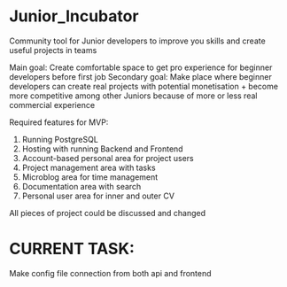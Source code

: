 # Junior_Incubator
Community tool for Junior developers to improve you skills and create useful projects in teams

Main goal: Create comfortable space to get pro experience for beginner developers before first job
Secondary goal: Make place where beginner developers can create real projects with potential monetisation + become more
        competitive among other Juniors because of more or less real commercial experience

Required features for MVP:
1. Running PostgreSQL
2. Hosting with running Backend and Frontend
3. Account-based personal area for project users
4. Project management area with tasks
5. Microblog area for time management
6. Documentation area with search
7. Personal user area for inner and outer CV

All pieces of project could be discussed and changed

# CURRENT TASK:
Make config file connection from both api and frontend
